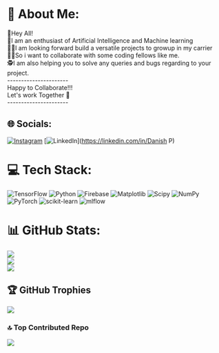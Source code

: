 # 💫 About Me:
👋Hey All!<br>🧠I am an enthusiast of Artificial Intelligence and Machine learning<br>👨‍💻I am looking forward build a versatile projects to growup in my carrier<br>🧑‍💻So i want to collaborate with some coding fellows like me.<br>🕵️I am also helping you to solve any queries and bugs regarding to your project.<br>----------------------<br>Happy to Collaborate!!!<br>Let's work Together 🤝<br>----------------------


## 🌐 Socials:
[![Instagram](https://img.shields.io/badge/Instagram-%23E4405F.svg?logo=Instagram&logoColor=white)](https://instagram.com/danishthestoryteller) [![LinkedIn](https://img.shields.io/badge/LinkedIn-%230077B5.svg?logo=linkedin&logoColor=white)](https://linkedin.com/in/Danish P) 

# 💻 Tech Stack:
![TensorFlow](https://img.shields.io/badge/TensorFlow-%23FF6F00.svg?style=for-the-badge&logo=TensorFlow&logoColor=white) ![Python](https://img.shields.io/badge/python-3670A0?style=for-the-badge&logo=python&logoColor=ffdd54) ![Firebase](https://img.shields.io/badge/firebase-a08021?style=for-the-badge&logo=firebase&logoColor=ffcd34) ![Matplotlib](https://img.shields.io/badge/Matplotlib-%23ffffff.svg?style=for-the-badge&logo=Matplotlib&logoColor=black) ![Scipy](https://img.shields.io/badge/SciPy-%230C55A5.svg?style=for-the-badge&logo=scipy&logoColor=%white) ![NumPy](https://img.shields.io/badge/numpy-%23013243.svg?style=for-the-badge&logo=numpy&logoColor=white) ![PyTorch](https://img.shields.io/badge/PyTorch-%23EE4C2C.svg?style=for-the-badge&logo=PyTorch&logoColor=white) ![scikit-learn](https://img.shields.io/badge/scikit--learn-%23F7931E.svg?style=for-the-badge&logo=scikit-learn&logoColor=white) ![mlflow](https://img.shields.io/badge/mlflow-%23d9ead3.svg?style=for-the-badge&logo=numpy&logoColor=blue)
# 📊 GitHub Stats:
![](https://github-readme-stats.vercel.app/api?username=Danish1923&theme=dark&hide_border=false&include_all_commits=false&count_private=false)<br/>
![](https://nirzak-streak-stats.vercel.app/?user=Danish1923&theme=dark&hide_border=false)<br/>
![](https://github-readme-stats.vercel.app/api/top-langs/?username=Danish1923&theme=dark&hide_border=false&include_all_commits=false&count_private=false&layout=compact)

## 🏆 GitHub Trophies
![](https://github-profile-trophy.vercel.app/?username=Danish1923&theme=radical&no-frame=false&no-bg=true&margin-w=4)

### 🔝 Top Contributed Repo
![](https://github-contributor-stats.vercel.app/api?username=Danish1923&limit=5&theme=dark&combine_all_yearly_contributions=true)

<!-- Proudly created with GPRM ( https://gprm.itsvg.in ) -->
